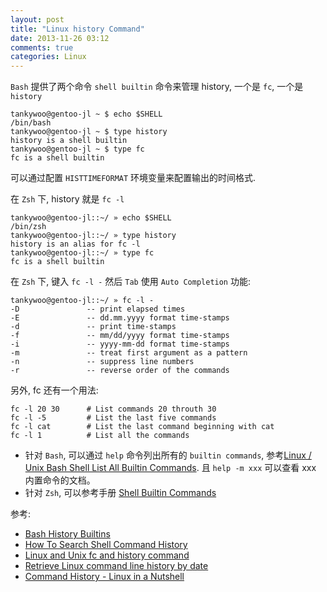 ```yaml
---
layout: post
title: "Linux history Command"
date: 2013-11-26 03:12
comments: true
categories: Linux
---
```


<!-- more -->

`Bash` 提供了两个命令 `shell builtin` 命令来管理 history, 一个是 `fc`, 一个是 `history`

	tankywoo@gentoo-jl ~ $ echo $SHELL
	/bin/bash
	tankywoo@gentoo-jl ~ $ type history
	history is a shell builtin
	tankywoo@gentoo-jl ~ $ type fc
	fc is a shell builtin

可以通过配置 `HISTTIMEFORMAT` 环境变量来配置输出的时间格式.

在 `Zsh` 下, history 就是 `fc -l`

	tankywoo@gentoo-jl::~/ » echo $SHELL 
	/bin/zsh
	tankywoo@gentoo-jl::~/ » type history
	history is an alias for fc -l
	tankywoo@gentoo-jl::~/ » type fc
	fc is a shell builtin

在 `Zsh` 下, 键入 `fc -l -` 然后 `Tab` 使用 `Auto Completion` 功能:

	tankywoo@gentoo-jl::~/ » fc -l -
	-D               -- print elapsed times
	-E               -- dd.mm.yyyy format time-stamps
	-d               -- print time-stamps
	-f               -- mm/dd/yyyy format time-stamps
	-i               -- yyyy-mm-dd format time-stamps
	-m               -- treat first argument as a pattern
	-n               -- suppress line numbers
	-r               -- reverse order of the commands

另外, fc 还有一个用法:

	fc -l 20 30      # List commands 20 throuth 30
	fc -l -5         # List the last five commands
	fc -l cat        # List the last command beginning with cat
	fc -l 1          # List all the commands

<!-- -->

* 针对 `Bash`, 可以通过 `help` 命令列出所有的 `builtin commands`, 参考[Linux / Unix Bash Shell List All Builtin Commands](http://www.cyberciti.biz/faq/linux-unix-bash-shell-list-all-builtin-commands/). 且 `help -m xxx` 可以查看 xxx 内置命令的文档。
* 针对 `Zsh`, 可以参考手册 [Shell Builtin Commands](http://zsh.sourceforge.net/Doc/Release/Shell-Builtin-Commands.html)

参考:

* [Bash History Builtins](http://www.gnu.org/software/bash/manual/html_node/Bash-History-Builtins.html#Bash-History-Builtins)
* [How To Search Shell Command History](http://www.cyberciti.biz/faq/linux-unix-shell-history-search-command/)
* [Linux and Unix fc and history command](http://www.computerhope.com/unix/uhistory.htm)
* [Retrieve Linux command line history by date](http://superuser.com/questions/397527/retrieve-linux-command-line-history-by-date)
* [Command History - Linux in a Nutshell](http://docstore.mik.ua/orelly/linux/lnut/ch07_06.htm)

